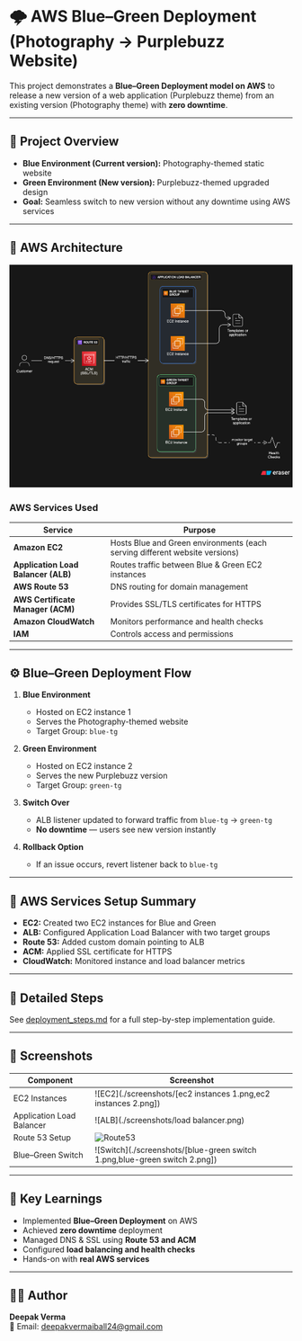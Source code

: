 # 🌩️ AWS Blue–Green Deployment (Photography → Purplebuzz Website)

This project demonstrates a **Blue–Green Deployment model on AWS** to release a new version of a web application (Purplebuzz theme) from an existing version (Photography theme) with **zero downtime**.

---

## 🚀 Project Overview

- **Blue Environment (Current version):** Photography-themed static website  
- **Green Environment (New version):** Purplebuzz-themed upgraded design  
- **Goal:** Seamless switch to new version without any downtime using AWS services

---

## 🧱 AWS Architecture

![Architecture Diagram](./architecture.png)

### AWS Services Used

| Service | Purpose |
|----------|----------|
| **Amazon EC2** | Hosts Blue and Green environments (each serving different website versions) |
| **Application Load Balancer (ALB)** | Routes traffic between Blue & Green EC2 instances |
| **AWS Route 53** | DNS routing for domain management |
| **AWS Certificate Manager (ACM)** | Provides SSL/TLS certificates for HTTPS |
| **Amazon CloudWatch** | Monitors performance and health checks |
| **IAM** | Controls access and permissions |

---

## ⚙️ Blue–Green Deployment Flow

1. **Blue Environment**  
   - Hosted on EC2 instance 1  
   - Serves the Photography-themed website  
   - Target Group: `blue-tg`

2. **Green Environment**  
   - Hosted on EC2 instance 2  
   - Serves the new Purplebuzz version  
   - Target Group: `green-tg`

3. **Switch Over**  
   - ALB listener updated to forward traffic from `blue-tg` → `green-tg`  
   - **No downtime** — users see new version instantly

4. **Rollback Option**  
   - If an issue occurs, revert listener back to `blue-tg`

---

## 🧰 AWS Services Setup Summary

- **EC2:** Created two EC2 instances for Blue and Green
- **ALB:** Configured Application Load Balancer with two target groups
- **Route 53:** Added custom domain pointing to ALB
- **ACM:** Applied SSL certificate for HTTPS
- **CloudWatch:** Monitored instance and load balancer metrics

---

## 🧾 Detailed Steps
See [deployment_steps.md](./deployment_steps.md) for a full step-by-step implementation guide.

---

## 📸 Screenshots

| Component | Screenshot |
|------------|-------------|
| EC2 Instances | ![EC2](./screenshots/[ec2 instances 1.png,ec2 instances 2.png]) |
| Application Load Balancer | ![ALB](./screenshots/load balancer.png) |
| Route 53 Setup | ![Route53](./screenshots/route53.png) |
| Blue–Green Switch | ![Switch](./screenshots/[blue-green switch 1.png,blue-green switch 2.png]) |

---

## 🧩 Key Learnings

- Implemented **Blue–Green Deployment** on AWS  
- Achieved **zero downtime** deployment  
- Managed DNS & SSL using **Route 53 and ACM**  
- Configured **load balancing and health checks**  
- Hands-on with **real AWS services**

---

## 👩‍💻 Author
**Deepak Verma**  
📧 Email: deepakvermaiball24@gmail.com  


